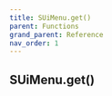 ```yaml
---
title: SUiMenu.get()
parent: Functions
grand_parent: Reference
nav_order: 1
---
```


## SUiMenu.get()

